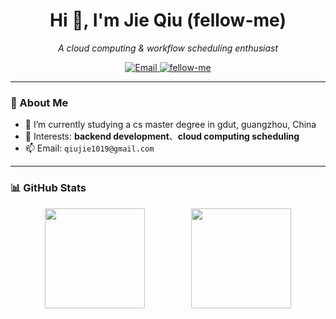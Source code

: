 <h1 align="center">Hi 👋, I'm Jie Qiu (fellow-me)</h1>
<p align="center">
  <em>A cloud computing & workflow scheduling enthusiast</em>
</p>

<p align="center">
  <a href="mailto:qiujie1019@gmail.com">
    <img src="https://img.shields.io/badge/Email-Contact-blue" alt="Email" />
  </a>
  <a href="https://github.com/fellow-me">
    <img src="https://komarev.com/ghpvc/?username=fellow-me&label=Profile+Views" alt="fellow-me" />
  </a>
</p>

---

### 🚀 About Me

- 🔭 I’m currently studying a cs master degree in gdut, guangzhou, China
- 🧠 Interests: **backend development**、**cloud computing scheduling**
- 📫 Email: `qiujie1019@gmail.com`

---

### 📊 GitHub Stats

<div align="center">
  <img height="160" src="https://github-readme-stats.vercel.app/api?username=fellow-me&show_icons=true&theme=ambient_gradient" />
  &nbsp;&nbsp;&nbsp;&nbsp;&nbsp; &nbsp;&nbsp;&nbsp;&nbsp;&nbsp; &nbsp;&nbsp;&nbsp;&nbsp;&nbsp;
  <img height="160" src="https://github-readme-stats.vercel.app/api/top-langs/?username=fellow-me&layout=compact" />
</div>
